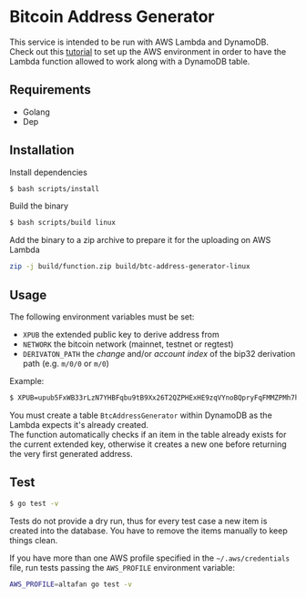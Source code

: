 # Bitcoin Address Generator

This service is intended to be run with AWS Lambda and DynamoDB.  
Check out this [tutorial](https://www.alexedwards.net/blog/serverless-api-with-go-and-aws-lambda) to set up the AWS environment in order to have the Lambda function allowed to work along with a DynamoDB table.

## Requirements

* Golang
* Dep

## Installation

Install dependencies
```sh
$ bash scripts/install
```

Build the binary

```sh
$ bash scripts/build linux
```

Add the binary to a zip archive to prepare it for the uploading on AWS Lambda

```sh
zip -j build/function.zip build/btc-address-generator-linux
```


## Usage

The following environment variables must be set:

* `XPUB` the extended public key to derive address from
* `NETWORK` the bitcoin network (mainnet, testnet or regtest)
* `DERIVATON_PATH` the *change* and/or *account index* of the bip32 derivation path (e.g. `m/0/0` or `m/0`)

Example:

```sh
$ XPUB=upub5FxWB33rLzN7YHBFqbu9tB9Xx26T2QZPHExHE9zqVYnoBQpryFqFMMZPMh7hezCMahwDfHcowFhvNMXab494VqgUiby5Z6xQ3c8ZpxgSbwt NETWORK=testnet DERIVATION_PATH=m/0 ./build/btc-address-generator-linux
```

You must create a table `BtcAddressGenerator` within DynamoDB as the Lambda expects it's already created.  
The function automatically checks if an item in the table already exists for the current extended key, otherwise it creates a new one before returning the very first generated address.

## Test

```sh
$ go test -v
```

Tests do not provide a dry run, thus for every test case a new item is created into the database. You have to remove the items manually to keep things clean.

If you have more than one AWS profile specified in the `~/.aws/credentials` file, run tests passing the `AWS_PROFILE` environment variable:

```sh
AWS_PROFILE=altafan go test -v
```